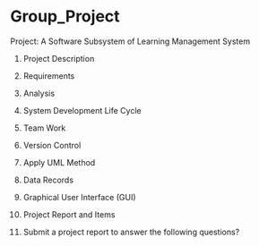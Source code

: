 # Group_Project

Project: A Software Subsystem of Learning Management System

1.	Project Description

2.	Requirements

3.	Analysis

4.	System Development Life Cycle

5.	Team Work

6.	Version Control

7.	Apply UML Method 

8.	Data Records

9. Graphical User Interface (GUI)

10.	Project Report and Items

12.	Submit a project report to answer the following questions?
